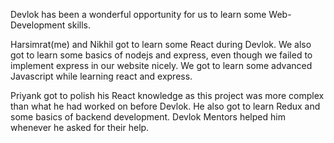 Devlok has been a wonderful opportunity for us to learn some Web-Development skills.

Harsimrat(me) and Nikhil got to learn some React during Devlok. We also got to learn some basics of nodejs and express, even though we failed to implement express in our website nicely. We got to learn some advanced Javascript while learning react and express. 

Priyank got to polish his React knowledge as this project was more complex than what he had worked on before Devlok. He also got to learn Redux and some basics of backend development. Devlok Mentors helped him whenever he asked for their help. 
